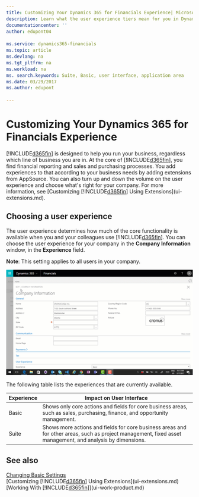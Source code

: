 ```yaml
---
title: Customizing Your Dynamics 365 for Financials Experience| Microsoft Docs
description: Learn what the user experience tiers mean for you in Dynamics 365 for Financials
documentationcenter: ''
author: edupont04

ms.service: dynamics365-financials
ms.topic: article
ms.devlang: na
ms.tgt_pltfrm: na
ms.workload: na
ms. search.keywords: Suite, Basic, user interface, application area
ms.date: 03/29/2017
ms.author: edupont

---
```

# Customizing Your Dynamics 365 for Financials Experience
[!INCLUDE[d365fin](includes/d365fin_md.md)] is designed to help you run your business, regardless which line of business you are in. At the core of [!INCLUDE[d365fin](includes/d365fin_md.md)], you find financial reporting and sales and purchasing processes. You add experiences to that according to your business needs by adding extensions from AppSource. You can also turn up and down the volume on the user experience and choose what's right for your company. For more information, see [Customizing [!INCLUDE[d365fin](includes/d365fin_md.md)] Using Extensions](ui-extensions.md).

## Choosing a user experience
The user experience determines how much of the core functionality is available when you and your colleagues use [!INCLUDE[d365fin](includes/d365fin_md.md)]. You can choose the user experience for your company in the **Company Information** window, in the **Experience** field.

**Note**: This setting applies to all users in your company.

![Experience](media/ui-experience/experience.gif)

The following table lists the experiences that are currently available.

| Experience | Impact on User Interface |
| --- | --- |
| Basic |Shows only core actions and fields for core business areas, such as sales, purchasing, finance, and opportunity management. |
| Suite |Shows more actions and fields for core business areas and for other areas, such as project management, fixed asset management, and analysis by dimensions. |

## See also
[Changing Basic Settings](ui-change-basic-settings.md)  
[Customizing [!INCLUDE[d365fin](includes/d365fin_md.md)] Using Extensions](ui-extensions.md)  
[Working With [!INCLUDE[d365fin](includes/d365fin_md.md)]](ui-work-product.md)
